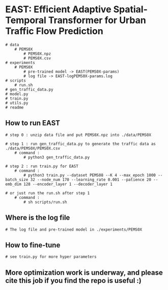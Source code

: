 # EAST: Efficient Adaptive Spatial-Temporal Transformer for Urban Traffic Flow Prediction
    # data
        # PEMS0X
            # PEMS0X.npz
            # PEMS0X.csv
    # experiments
        # PEMS0X
            # pre-trained model -> EAST(PEMS0X-params)
            # log file -> EAST-logPEMS0X-params.log
    # scripts
        # run.sh
    # gen_traffic_data.py
    # model.py
    # train.py
    # utils.py
    # readme

## How to run EAST
    # step 0 : unzip data file and put PEMS0X.npz into ./data/PEMS0X

    # step 1 : run gen_traffic_data.py to generate the traffic data as ./data/PEMS0X/PEMS0X.csv
        # command :
            # python3 gen_traffic_data.py

    # step 2 : run train.py for EAST
        # command :
            # python3 train.py --dataset PEMS08 --K 4 --max_epoch 1000 --batch_size 32 --node_num 170 --learning_rate 0.001 --patience 20 --emb_dim 128 --encoder_layer 1 --decoder_layer 1

    # or just run the run.sh after step 1
        # command :
            # sh scripts/run.sh

## Where is the log file
    # The log file and pre-trained model in ./experiments/PEMS0X

## How to fine-tune
    # see train.py for more hyper parameters

## More optimization work is underway, and please cite this job if you find the repo is useful :)

